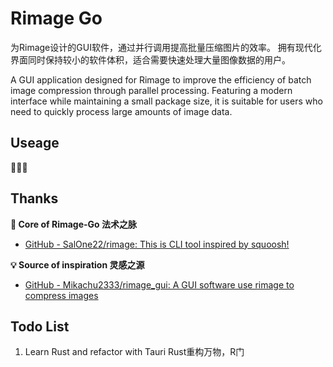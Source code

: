 # Rimage Go

为Rimage设计的GUI软件，通过并行调用提高批量压缩图片的效率。
拥有现代化界面同时保持较小的软件体积，适合需要快速处理大量图像数据的用户。

A GUI application designed for Rimage to improve the efficiency of batch image compression through parallel processing.
Featuring a modern interface while maintaining a small package size, it is suitable for users who need to quickly process large amounts of image data.

## Useage

🚧👷🚧

## Thanks

**🚀 Core of Rimage-Go 法术之脉**

- [GitHub - SalOne22/rimage: This is CLI tool inspired by squoosh!](https://github.com/SalOne22/rimage)

**💡 Source of inspiration 灵感之源**

- [GitHub - Mikachu2333/rimage_gui: A GUI software use rimage to compress images](https://github.com/Mikachu2333/rimage_gui)

## Todo List

1. Learn Rust and refactor with Tauri
   Rust重构万物，R门
